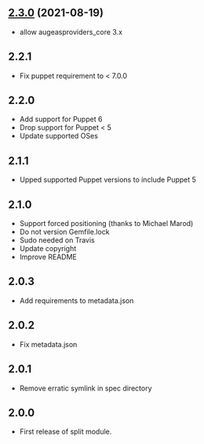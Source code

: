 ## [2.3.0](https://github.com/voxpupuli/puppet-augeasproviders_pam/tree/2.3.0) (2021-08-19)

- allow augeasproviders_core 3.x

## 2.2.1

- Fix puppet requirement to < 7.0.0

## 2.2.0

- Add support for Puppet 6
- Drop support for Puppet < 5
- Update supported OSes

## 2.1.1

- Upped supported Puppet versions to include Puppet 5

## 2.1.0

- Support forced positioning (thanks to Michael Marod)
- Do not version Gemfile.lock
- Sudo needed on Travis
- Update copyright
- Improve README

## 2.0.3

- Add requirements to metadata.json

## 2.0.2

- Fix metadata.json

## 2.0.1

- Remove erratic symlink in spec directory

## 2.0.0

- First release of split module.
